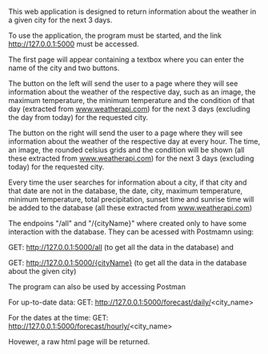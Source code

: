 This web application is designed to return information about the weather in a given city for the next 3 days.

To use the application, the program must be started, and the link http://127.0.0.1:5000 must be accessed.

The first page will appear containing a textbox where you can enter the name of the city and two buttons.

The button on the left will send the user to a page where they will see information about the weather of the respective day, such as an image, the maximum temperature,
the minimum temperature and the condition of that day (extracted from www.weatherapi.com) for the next 3 days (excluding the day from today) for the requested city.

The button on the right will send the user to a page where they will see information about the weather of the respective day at every hour. The time,
an image, the rounded celsius grids and the condition will be shown (all these extracted from www.weatherapi.com) for the next 3 days (excluding today) for the requested city.

Every time the user searches for information about a city, if that city and that date are not in the database, the date, city, maximum temperature, minimum temperature,
total precipitation, sunset time and sunrise time will be added to the database (all these extracted from www.weatherapi.com)

The endpoins "/all" and "/{cityName}" where created only to have some interaction with the database. They can be acessed with Postmamn using:

GET: http://127.0.0.1:5000/all (to get all the data in the database) and

GET: http://127.0.0.1:5000/{cityName} (to get all the data in the database about the given city)

The program can also be used by accessing Postman

For up-to-date data: GET: http://127.0.0.1:5000/forecast/daily/<city_name>

For the dates at the time: GET: http://127.0.0.1:5000/forecast/hourly/<city_name>

Hovewer, a raw html page will be returned.
